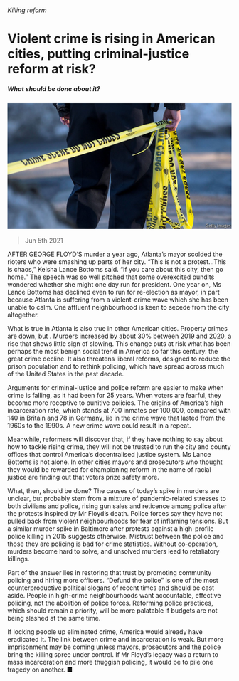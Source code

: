 ###### Killing reform

# Violent crime is rising in American cities, putting criminal-justice reform at risk? 

##### What should be done about it? 

![image](images/20210605_LDP002_0.jpg) 

> Jun 5th 2021 

AFTER GEORGE FLOYD’S murder a year ago, Atlanta’s mayor scolded the rioters who were smashing up parts of her city. “This is not a protest…This is chaos,” Keisha Lance Bottoms said. “If you care about this city, then go home.” The speech was so well pitched that some overexcited pundits wondered whether she might one day run for president. One year on, Ms Lance Bottoms has declined even to run for re-election as mayor, in part because Atlanta is suffering from a violent-crime wave which she has been unable to calm. One affluent neighbourhood is keen to secede from the city altogether.

What is true in Atlanta is also true in other American cities. Property crimes are down, but . Murders increased by about 30% between 2019 and 2020, a rise that shows little sign of slowing. This change puts at risk what has been perhaps the most benign social trend in America so far this century: the great crime decline. It also threatens liberal reforms, designed to reduce the prison population and to rethink policing, which have spread across much of the United States in the past decade.


Arguments for criminal-justice and police reform are easier to make when crime is falling, as it had been for 25 years. When voters are fearful, they become more receptive to punitive policies. The origins of America’s high incarceration rate, which stands at 700 inmates per 100,000, compared with 140 in Britain and 78 in Germany, lie in the crime wave that lasted from the 1960s to the 1990s. A new crime wave could result in a repeat.

Meanwhile, reformers will discover that, if they have nothing to say about how to tackle rising crime, they will not be trusted to run the city and county offices that control America’s decentralised justice system. Ms Lance Bottoms is not alone. In other cities mayors and prosecutors who thought they would be rewarded for championing reform in the name of racial justice are finding out that voters prize safety more.

What, then, should be done? The causes of today’s spike in murders are unclear, but probably stem from a mixture of pandemic-related stresses to both civilians and police, rising gun sales and reticence among police after the protests inspired by Mr Floyd’s death. Police forces say they have not pulled back from violent neighbourhoods for fear of inflaming tensions. But a similar murder spike in Baltimore after protests against a high-profile police killing in 2015 suggests otherwise. Mistrust between the police and those they are policing is bad for crime statistics. Without co-operation, murders become hard to solve, and unsolved murders lead to retaliatory killings.

Part of the answer lies in restoring that trust by promoting community policing and hiring more officers. “Defund the police” is one of the most counterproductive political slogans of recent times and should be cast aside. People in high-crime neighbourhoods want accountable, effective policing, not the abolition of police forces. Reforming police practices, which should remain a priority, will be more palatable if budgets are not being slashed at the same time.

If locking people up eliminated crime, America would already have eradicated it. The link between crime and incarceration is weak. But more imprisonment may be coming unless mayors, prosecutors and the police bring the killing spree under control. If Mr Floyd’s legacy was a return to mass incarceration and more thuggish policing, it would be to pile one tragedy on another. ■


